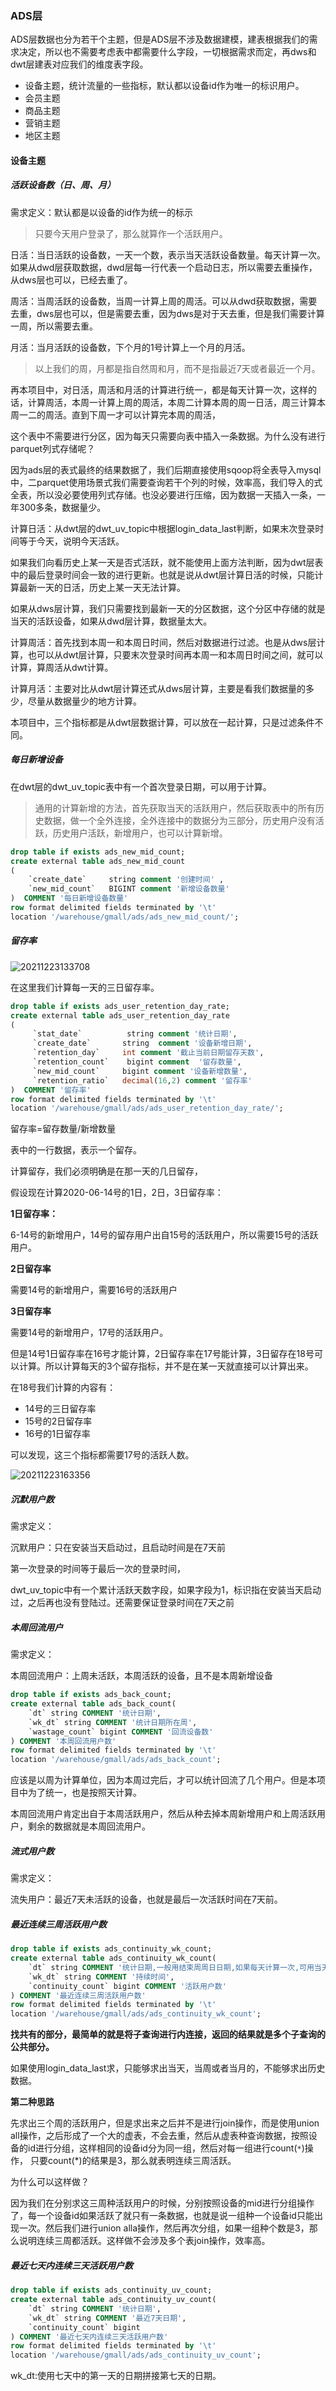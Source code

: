 ### ADS层

ADS层数据也分为若干个主题，但是ADS层不涉及数据建模，建表根据我们的需求决定，所以也不需要考虑表中都需要什么字段，一切根据需求而定，再dws和dwt层建表对应我们的维度表字段。

- 设备主题，统计流量的一些指标，默认都以设备id作为唯一的标识用户。
- 会员主题
- 商品主题
- 营销主题
- 地区主题

#### 设备主题

##### 活跃设备数（日、周、月）

需求定义：默认都是以设备的id作为统一的标示

> 只要今天用户登录了，那么就算作一个活跃用户。

日活：当日活跃的设备数，一天一个数，表示当天活跃设备数量。每天计算一次。如果从dwd层获取数据，dwd层每一行代表一个启动日志，所以需要去重操作，从dws层也可以，已经去重了。

周活：当周活跃的设备数，当周一计算上周的周活。可以从dwd获取数据，需要去重，dws层也可以，但是需要去重，因为dws是对于天去重，但是我们需要计算一周，所以需要去重。

月活：当月活跃的设备数，下个月的1号计算上一个月的月活。

> 以上我们的周，月都是指自然周和月，而不是指最近7天或者最近一个月。

再本项目中，对日活，周活和月活的计算进行统一，都是每天计算一次，这样的话，计算周活，本周一计算上周的周活，本周二计算本周的周一日活，周三计算本周一二的周活。直到下周一才可以计算完本周的周活，

这个表中不需要进行分区，因为每天只需要向表中插入一条数据。为什么没有进行parquet列式存储呢？

因为ads层的表式最终的结果数据了，我们后期直接使用sqoop将全表导入mysql中，二parquet使用场景式我们需要查询若干个列的时候，效率高，我们导入的式全表，所以没必要使用列式存储。也没必要进行压缩，因为数据一天插入一条，一年300多条，数据量少。

计算日活：从dwt层的dwt_uv_topic中根据login_data_last判断，如果末次登录时间等于今天，说明今天活跃。

如果我们向看历史上某一天是否式活跃，就不能使用上面方法判断，因为dwt层表中的最后登录时间会一致的进行更新。也就是说从dwt层计算日活的时候，只能计算最新一天的日活，历史上某一天无法计算。

如果从dws层计算，我们只需要找到最新一天的分区数据，这个分区中存储的就是当天的活跃设备，如果从dwd层计算，数据量太大。

计算周活：首先找到本周一和本周日时间，然后对数据进行过滤。也是从dws层计算，也可以从dwt层计算，只要末次登录时间再本周一和本周日时间之间，就可以计算，算周活从dwt计算。

计算月活：主要对比从dwt层计算还式从dws层计算，主要是看我们数据量的多少，尽量从数据量少的地方计算。

本项目中，三个指标都是从dwt层数据计算，可以放在一起计算，只是过滤条件不同。

##### 每日新增设备

在dwt层的dwt_uv_topic表中有一个首次登录日期，可以用于计算。

> 通用的计算新增的方法，首先获取当天的活跃用户，然后获取表中的所有历史数据，做一个全外连接，全外连接中的数据分为三部分，历史用户没有活跃，历史用户活跃，新增用户，也可以计算新增。

```sql
drop table if exists ads_new_mid_count;
create external table ads_new_mid_count
(
    `create_date`     string comment '创建时间' ,
    `new_mid_count`   BIGINT comment '新增设备数量' 
)  COMMENT '每日新增设备数量'
row format delimited fields terminated by '\t'
location '/warehouse/gmall/ads/ads_new_mid_count/';
```

##### 留存率

![20211223133708](https://vscodepic.oss-cn-beijing.aliyuncs.com/pic/20211223133708.png)

在这里我们计算每一天的三日留存率。

```sql
drop table if exists ads_user_retention_day_rate;
create external table ads_user_retention_day_rate 
(
     `stat_date`          string comment '统计日期',
     `create_date`       string  comment '设备新增日期',
     `retention_day`     int comment '截止当前日期留存天数',
     `retention_count`    bigint comment  '留存数量',
     `new_mid_count`     bigint comment '设备新增数量',
     `retention_ratio`   decimal(16,2) comment '留存率'
)  COMMENT '留存率'
row format delimited fields terminated by '\t'
location '/warehouse/gmall/ads/ads_user_retention_day_rate/';
```

留存率=留存数量/新增数量

表中的一行数据，表示一个留存。

计算留存，我们必须明确是在那一天的几日留存，

假设现在计算2020-06-14号的1日，2日，3日留存率：

**1日留存率：**

6-14号的新增用户，14号的留存用户出自15号的活跃用户，所以需要15号的活跃用户。

**2日留存率**

需要14号的新增用户，需要16号的活跃用户

**3日留存率**

需要14号的新增用户，17号的活跃用户。

但是14号1日留存率在16号才能计算，2日留存率在17号能计算，3日留存在18号可以计算。所以计算每天的3个留存指标，并不是在某一天就直接可以计算出来。

在18号我们计算的内容有：

- 14号的三日留存率
- 15号的2日留存率
- 16号的1日留存率

可以发现，这三个指标都需要17号的活跃人数。

![20211223163356](https://vscodepic.oss-cn-beijing.aliyuncs.com/pic/20211223163356.png)





##### 沉默用户数

需求定义：

沉默用户：只在安装当天启动过，且启动时间是在7天前

第一次登录的时间等于最后一次的登录时间，

dwt_uv_topic中有一个累计活跃天数字段，如果字段为1，标识指在安装当天启动过，之后再也没有登陆过。还需要保证登录时间在7天之前

##### 本周回流用户

需求定义：

本周回流用户：上周未活跃，本周活跃的设备，且不是本周新增设备

```sql
drop table if exists ads_back_count;
create external table ads_back_count( 
    `dt` string COMMENT '统计日期',
    `wk_dt` string COMMENT '统计日期所在周',
    `wastage_count` bigint COMMENT '回流设备数'
) COMMENT '本周回流用户数'
row format delimited fields terminated by '\t'
location '/warehouse/gmall/ads/ads_back_count';
```

应该是以周为计算单位，因为本周过完后，才可以统计回流了几个用户。但是本项目中为了统一，也是按照天计算。

本周回流用户肯定出自于本周活跃用户，然后从种去掉本周新增用户和上周活跃用户，剩余的数据就是本周回流用户。



##### 流式用户数

需求定义：

流失用户：最近7天未活跃的设备，也就是最后一次活跃时间在7天前。



##### 最近连续三周活跃用户数

```sql
drop table if exists ads_continuity_wk_count;
create external table ads_continuity_wk_count( 
    `dt` string COMMENT '统计日期,一般用结束周周日日期,如果每天计算一次,可用当天日期',
    `wk_dt` string COMMENT '持续时间',
    `continuity_count` bigint COMMENT '活跃用户数'
) COMMENT '最近连续三周活跃用户数'
row format delimited fields terminated by '\t'
location '/warehouse/gmall/ads/ads_continuity_wk_count';
```

**找共有的部分，最简单的就是将子查询进行内连接，返回的结果就是多个子查询的公共部分。**

如果使用login_data_last求，只能够求出当天，当周或者当月的，不能够求出历史数据。

**第二种思路**

先求出三个周的活跃用户，但是求出来之后并不是进行join操作，而是使用union all操作，之后形成了一个大的虚表，不会去重，然后从虚表种查询数据，按照设备的id进行分组，这样相同的设备id分为同一组，然后对每一组进行count(`*`)操作， 只要count(*)的结果是3，那么就表明连续三周活跃。

为什么可以这样做？

因为我们在分别求这三周种活跃用户的时候，分别按照设备的mid进行分组操作了，每一个设备id如果活跃了就只有一条数据，也就是说一组种一个设备id只能出现一次。然后我们进行union alla操作，然后再次分组，如果一组种个数是3，那么说明连续三周都活跃。这样做不会涉及多个表join操作，效率高。

##### 最近七天内连续三天活跃用户数

```sql
drop table if exists ads_continuity_uv_count;
create external table ads_continuity_uv_count( 
    `dt` string COMMENT '统计日期',
    `wk_dt` string COMMENT '最近7天日期',
    `continuity_count` bigint
) COMMENT '最近七天内连续三天活跃用户数'
row format delimited fields terminated by '\t'
location '/warehouse/gmall/ads/ads_continuity_uv_count';
```

wk_dt:使用七天中的第一天的日期拼接第七天的日期。

